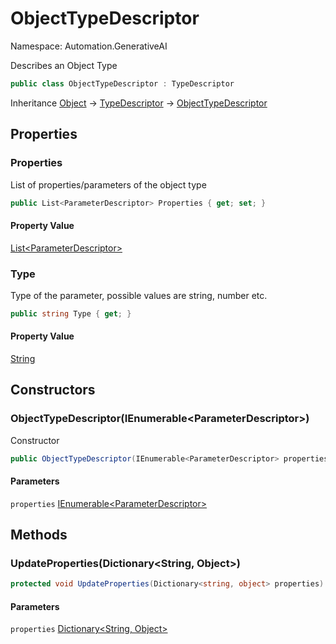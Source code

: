 # ObjectTypeDescriptor

Namespace: Automation.GenerativeAI

Describes an Object Type

```csharp
public class ObjectTypeDescriptor : TypeDescriptor
```

Inheritance [Object](https://docs.microsoft.com/en-us/dotnet/api/system.object) → [TypeDescriptor](./automation.generativeai.typedescriptor.md) → [ObjectTypeDescriptor](./automation.generativeai.objecttypedescriptor.md)

## Properties

### **Properties**

List of properties/parameters of the object type

```csharp
public List<ParameterDescriptor> Properties { get; set; }
```

#### Property Value

[List&lt;ParameterDescriptor&gt;](https://docs.microsoft.com/en-us/dotnet/api/system.collections.generic.list-1)<br>

### **Type**

Type of the parameter, possible values are string, number etc.

```csharp
public string Type { get; }
```

#### Property Value

[String](https://docs.microsoft.com/en-us/dotnet/api/system.string)<br>

## Constructors

### **ObjectTypeDescriptor(IEnumerable&lt;ParameterDescriptor&gt;)**

Constructor

```csharp
public ObjectTypeDescriptor(IEnumerable<ParameterDescriptor> properties)
```

#### Parameters

`properties` [IEnumerable&lt;ParameterDescriptor&gt;](https://docs.microsoft.com/en-us/dotnet/api/system.collections.generic.ienumerable-1)<br>

## Methods

### **UpdateProperties(Dictionary&lt;String, Object&gt;)**

```csharp
protected void UpdateProperties(Dictionary<string, object> properties)
```

#### Parameters

`properties` [Dictionary&lt;String, Object&gt;](https://docs.microsoft.com/en-us/dotnet/api/system.collections.generic.dictionary-2)<br>
